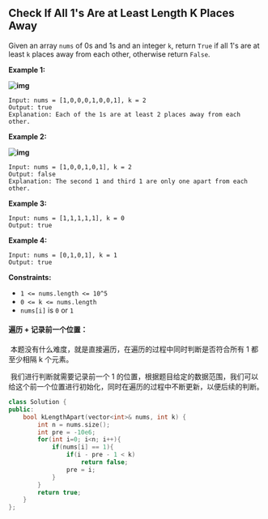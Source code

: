 ## Check If All 1's Are at Least Length K Places Away

Given an array `nums` of 0s and 1s and an integer `k`, return `True` if all 1's are at least `k` places away from each other, otherwise return `False`.

**Example 1:**

**![img](https://assets.leetcode.com/uploads/2020/04/15/sample_1_1791.png)**

```
Input: nums = [1,0,0,0,1,0,0,1], k = 2
Output: true
Explanation: Each of the 1s are at least 2 places away from each other.
```

**Example 2:**

**![img](https://assets.leetcode.com/uploads/2020/04/15/sample_2_1791.png)**

```
Input: nums = [1,0,0,1,0,1], k = 2
Output: false
Explanation: The second 1 and third 1 are only one apart from each other.
```

**Example 3:**

```
Input: nums = [1,1,1,1,1], k = 0
Output: true
```

**Example 4:**

```
Input: nums = [0,1,0,1], k = 1
Output: true
```

**Constraints:**

- `1 <= nums.length <= 10^5`
- `0 <= k <= nums.length`
- `nums[i]` is `0` or `1`

#### 遍历 + 记录前一个位置：

​		本题没有什么难度，就是直接遍历，在遍历的过程中同时判断是否符合所有 1 都至少相隔 k 个元素。

​		我们进行判断就需要记录前一个 1 的位置，根据题目给定的数据范围，我们可以给这个前一个位置进行初始化，同时在遍历的过程中不断更新，以便后续的判断。

```c++
class Solution {
public:
    bool kLengthApart(vector<int>& nums, int k) {
        int n = nums.size();
        int pre = -10e6;
        for(int i=0; i<n; i++){
            if(nums[i] == 1){
                if(i - pre - 1 < k)
                    return false;
                pre = i;
            }
        }
        return true;
    }
};
```

